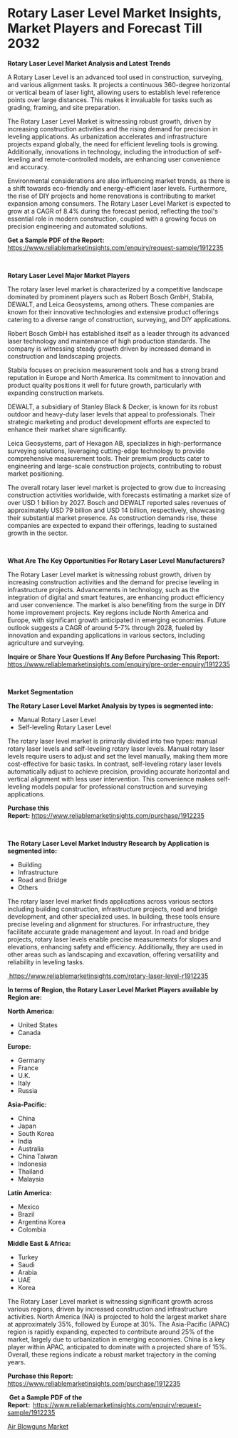 <p><h1>Rotary Laser Level Market Insights, Market Players and Forecast Till 2032</h1></p><p><strong>Rotary Laser Level Market Analysis and Latest Trends</strong></p>
<p><p>A Rotary Laser Level is an advanced tool used in construction, surveying, and various alignment tasks. It projects a continuous 360-degree horizontal or vertical beam of laser light, allowing users to establish level reference points over large distances. This makes it invaluable for tasks such as grading, framing, and site preparation.</p><p>The Rotary Laser Level Market is witnessing robust growth, driven by increasing construction activities and the rising demand for precision in leveling applications. As urbanization accelerates and infrastructure projects expand globally, the need for efficient leveling tools is growing. Additionally, innovations in technology, including the introduction of self-leveling and remote-controlled models, are enhancing user convenience and accuracy.</p><p>Environmental considerations are also influencing market trends, as there is a shift towards eco-friendly and energy-efficient laser levels. Furthermore, the rise of DIY projects and home renovations is contributing to market expansion among consumers. The Rotary Laser Level Market is expected to grow at a CAGR of 8.4% during the forecast period, reflecting the tool's essential role in modern construction, coupled with a growing focus on precision engineering and automated solutions.</p></p>
<p><strong>Get a Sample PDF of the Report:&nbsp;</strong> <a href="https://www.reliablemarketinsights.com/enquiry/request-sample/1912235?utm_campaign=3507&utm_medium=2&utm_source=Github&utm_content=ia&utm_term=11042025&utm_id=rotary-laser-level">https://www.reliablemarketinsights.com/enquiry/request-sample/1912235</a></p>
<p>&nbsp;</p>
<p><strong>Rotary Laser Level Major Market Players</strong></p>
<p><p>The rotary laser level market is characterized by a competitive landscape dominated by prominent players such as Robert Bosch GmbH, Stabila, DEWALT, and Leica Geosystems, among others. These companies are known for their innovative technologies and extensive product offerings catering to a diverse range of construction, surveying, and DIY applications.</p><p>Robert Bosch GmbH has established itself as a leader through its advanced laser technology and maintenance of high production standards. The company is witnessing steady growth driven by increased demand in construction and landscaping projects. </p><p>Stabila focuses on precision measurement tools and has a strong brand reputation in Europe and North America. Its commitment to innovation and product quality positions it well for future growth, particularly with expanding construction markets.</p><p>DEWALT, a subsidiary of Stanley Black & Decker, is known for its robust outdoor and heavy-duty laser levels that appeal to professionals. Their strategic marketing and product development efforts are expected to enhance their market share significantly.</p><p>Leica Geosystems, part of Hexagon AB, specializes in high-performance surveying solutions, leveraging cutting-edge technology to provide comprehensive measurement tools. Their premium products cater to engineering and large-scale construction projects, contributing to robust market positioning.</p><p>The overall rotary laser level market is projected to grow due to increasing construction activities worldwide, with forecasts estimating a market size of over USD 1 billion by 2027. Bosch and DEWALT reported sales revenues of approximately USD 79 billion and USD 14 billion, respectively, showcasing their substantial market presence. As construction demands rise, these companies are expected to expand their offerings, leading to sustained growth in the sector.</p></p>
<p>&nbsp;</p>
<p><strong>What Are The Key Opportunities For Rotary Laser Level Manufacturers?</strong></p>
<p><p>The Rotary Laser Level market is witnessing robust growth, driven by increasing construction activities and the demand for precise leveling in infrastructure projects. Advancements in technology, such as the integration of digital and smart features, are enhancing product efficiency and user convenience. The market is also benefiting from the surge in DIY home improvement projects. Key regions include North America and Europe, with significant growth anticipated in emerging economies. Future outlook suggests a CAGR of around 5-7% through 2028, fueled by innovation and expanding applications in various sectors, including agriculture and surveying.</p></p>
<p><strong>Inquire or Share Your Questions If Any Before Purchasing This Report:</strong> <a href="https://www.reliablemarketinsights.com/enquiry/pre-order-enquiry/1912235?utm_campaign=3507&utm_medium=2&utm_source=Github&utm_content=ia&utm_term=11042025&utm_id=rotary-laser-level">https://www.reliablemarketinsights.com/enquiry/pre-order-enquiry/1912235</a></p>
<p>&nbsp;</p>
<p><strong>Market Segmentation</strong></p>
<p><strong>The Rotary Laser Level Market Analysis by types is segmented into:</strong></p>
<p><ul><li>Manual Rotary Laser Level</li><li>Self-leveling Rotary Laser Level</li></ul></p>
<p><p>The rotary laser level market is primarily divided into two types: manual rotary laser levels and self-leveling rotary laser levels. Manual rotary laser levels require users to adjust and set the level manually, making them more cost-effective for basic tasks. In contrast, self-leveling rotary laser levels automatically adjust to achieve precision, providing accurate horizontal and vertical alignment with less user intervention. This convenience makes self-leveling models popular for professional construction and surveying applications.</p></p>
<p><strong>Purchase this Report:&nbsp;</strong><a href="https://www.reliablemarketinsights.com/purchase/1912235?utm_campaign=3507&utm_medium=2&utm_source=Github&utm_content=ia&utm_term=11042025&utm_id=rotary-laser-level">https://www.reliablemarketinsights.com/purchase/1912235</a></p>
<p>&nbsp;</p>
<p><strong>The Rotary Laser Level Market Industry Research by Application is segmented into:</strong></p>
<p><ul><li>Building</li><li>Infrastructure</li><li>Road and Bridge</li><li>Others</li></ul></p>
<p><p>The rotary laser level market finds applications across various sectors including building construction, infrastructure projects, road and bridge development, and other specialized uses. In building, these tools ensure precise leveling and alignment for structures. For infrastructure, they facilitate accurate grade management and layout. In road and bridge projects, rotary laser levels enable precise measurements for slopes and elevations, enhancing safety and efficiency. Additionally, they are used in other areas such as landscaping and excavation, offering versatility and reliability in leveling tasks.</p></p>
<p><a href="https://www.reliablemarketinsights.com/rotary-laser-level-r1912235?utm_campaign=3507&utm_medium=2&utm_source=Github&utm_content=ia&utm_term=11042025&utm_id=rotary-laser-level">&nbsp;https://www.reliablemarketinsights.com/rotary-laser-level-r1912235</a></p>
<p><strong>In terms of Region, the Rotary Laser Level Market Players available by Region are:</strong></p>
<p>
    <p> <strong> North America: </strong>
        <ul>
            <li>United States</li>
            <li>Canada</li>
        </ul>
        </p> 
    <p> <strong> Europe: </strong>
        <ul>
            <li>Germany</li>
            <li>France</li>
            <li>U.K.</li>
            <li>Italy</li>
            <li>Russia</li>
        </ul>
        </p> 
    <p> <strong> Asia-Pacific: </strong>
        <ul>
            <li>China</li>
            <li>Japan</li>
            <li>South Korea</li>
            <li>India</li>
            <li>Australia</li>
            <li>China Taiwan</li>
            <li>Indonesia</li>
            <li>Thailand</li>
            <li>Malaysia</li>
        </ul>
        </p> 
    <p> <strong> Latin America: </strong>
        <ul>
            <li>Mexico</li>
            <li>Brazil</li>
            <li>Argentina Korea</li>
            <li>Colombia</li>
        </ul>
        </p> 
    <p> <strong> Middle East & Africa: </strong>
        <ul>
            <li>Turkey</li>
            <li>Saudi</li>
            <li>Arabia</li>
            <li>UAE</li>
            <li>Korea</li>
        </ul>
    </p>
    </p>
<p><p>The Rotary Laser Level market is witnessing significant growth across various regions, driven by increased construction and infrastructure activities. North America (NA) is projected to hold the largest market share at approximately 35%, followed by Europe at 30%. The Asia-Pacific (APAC) region is rapidly expanding, expected to contribute around 25% of the market, largely due to urbanization in emerging economies. China is a key player within APAC, anticipated to dominate with a projected share of 15%. Overall, these regions indicate a robust market trajectory in the coming years.</p></p>
<p><strong>Purchase this Report: </strong><a href="https://www.reliablemarketinsights.com/purchase/1912235?utm_campaign=3507&utm_medium=2&utm_source=Github&utm_content=ia&utm_term=11042025&utm_id=rotary-laser-level">https://www.reliablemarketinsights.com/purchase/1912235</a></p>
<p>&nbsp;<strong>Get a Sample PDF of the Report:&nbsp;&nbsp;</strong><a href="https://www.reliablemarketinsights.com/enquiry/request-sample/1912235?utm_campaign=3507&utm_medium=2&utm_source=Github&utm_content=ia&utm_term=11042025&utm_id=rotary-laser-level">https://www.reliablemarketinsights.com/enquiry/request-sample/1912235</a></p>
<p><strong></strong></p>
<p><p><a href="https://github.com/alawnhvicay/Market-Research-Report-List-1/blob/main/air-blowguns-market.md?utm_campaign=3507&utm_medium=2&utm_source=Github&utm_content=ia&utm_term=11042025&utm_id=rotary-laser-level">Air Blowguns Market</a></p></p>